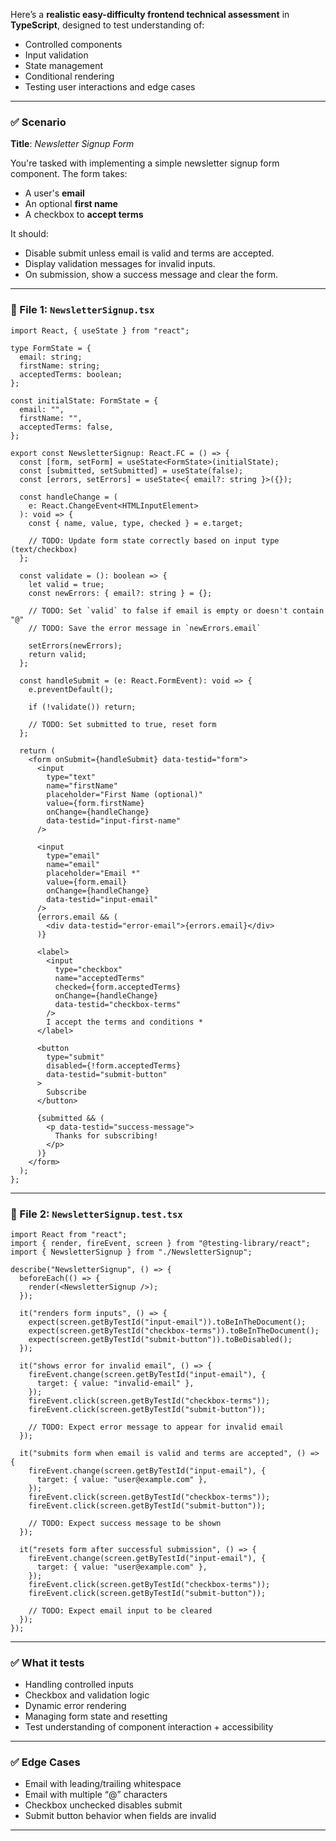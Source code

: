 Here’s a **realistic easy-difficulty frontend technical assessment** in **TypeScript**, designed to test understanding of:

* Controlled components
* Input validation
* State management
* Conditional rendering
* Testing user interactions and edge cases

---

### ✅ Scenario

**Title**: *Newsletter Signup Form*

You're tasked with implementing a simple newsletter signup form component. The form takes:

* A user's **email**
* An optional **first name**
* A checkbox to **accept terms**

It should:

* Disable submit unless email is valid and terms are accepted.
* Display validation messages for invalid inputs.
* On submission, show a success message and clear the form.

---

### 📁 File 1: `NewsletterSignup.tsx`

```tsx
import React, { useState } from "react";

type FormState = {
  email: string;
  firstName: string;
  acceptedTerms: boolean;
};

const initialState: FormState = {
  email: "",
  firstName: "",
  acceptedTerms: false,
};

export const NewsletterSignup: React.FC = () => {
  const [form, setForm] = useState<FormState>(initialState);
  const [submitted, setSubmitted] = useState(false);
  const [errors, setErrors] = useState<{ email?: string }>({});

  const handleChange = (
    e: React.ChangeEvent<HTMLInputElement>
  ): void => {
    const { name, value, type, checked } = e.target;

    // TODO: Update form state correctly based on input type (text/checkbox)
  };

  const validate = (): boolean => {
    let valid = true;
    const newErrors: { email?: string } = {};

    // TODO: Set `valid` to false if email is empty or doesn't contain "@"
    // TODO: Save the error message in `newErrors.email`

    setErrors(newErrors);
    return valid;
  };

  const handleSubmit = (e: React.FormEvent): void => {
    e.preventDefault();

    if (!validate()) return;

    // TODO: Set submitted to true, reset form
  };

  return (
    <form onSubmit={handleSubmit} data-testid="form">
      <input
        type="text"
        name="firstName"
        placeholder="First Name (optional)"
        value={form.firstName}
        onChange={handleChange}
        data-testid="input-first-name"
      />

      <input
        type="email"
        name="email"
        placeholder="Email *"
        value={form.email}
        onChange={handleChange}
        data-testid="input-email"
      />
      {errors.email && (
        <div data-testid="error-email">{errors.email}</div>
      )}

      <label>
        <input
          type="checkbox"
          name="acceptedTerms"
          checked={form.acceptedTerms}
          onChange={handleChange}
          data-testid="checkbox-terms"
        />
        I accept the terms and conditions *
      </label>

      <button
        type="submit"
        disabled={!form.acceptedTerms}
        data-testid="submit-button"
      >
        Subscribe
      </button>

      {submitted && (
        <p data-testid="success-message">
          Thanks for subscribing!
        </p>
      )}
    </form>
  );
};
```

---

### 📁 File 2: `NewsletterSignup.test.tsx`

```tsx
import React from "react";
import { render, fireEvent, screen } from "@testing-library/react";
import { NewsletterSignup } from "./NewsletterSignup";

describe("NewsletterSignup", () => {
  beforeEach(() => {
    render(<NewsletterSignup />);
  });

  it("renders form inputs", () => {
    expect(screen.getByTestId("input-email")).toBeInTheDocument();
    expect(screen.getByTestId("checkbox-terms")).toBeInTheDocument();
    expect(screen.getByTestId("submit-button")).toBeDisabled();
  });

  it("shows error for invalid email", () => {
    fireEvent.change(screen.getByTestId("input-email"), {
      target: { value: "invalid-email" },
    });
    fireEvent.click(screen.getByTestId("checkbox-terms"));
    fireEvent.click(screen.getByTestId("submit-button"));

    // TODO: Expect error message to appear for invalid email
  });

  it("submits form when email is valid and terms are accepted", () => {
    fireEvent.change(screen.getByTestId("input-email"), {
      target: { value: "user@example.com" },
    });
    fireEvent.click(screen.getByTestId("checkbox-terms"));
    fireEvent.click(screen.getByTestId("submit-button"));

    // TODO: Expect success message to be shown
  });

  it("resets form after successful submission", () => {
    fireEvent.change(screen.getByTestId("input-email"), {
      target: { value: "user@example.com" },
    });
    fireEvent.click(screen.getByTestId("checkbox-terms"));
    fireEvent.click(screen.getByTestId("submit-button"));

    // TODO: Expect email input to be cleared
  });
});
```

---

### ✅ What it tests

* Handling controlled inputs
* Checkbox and validation logic
* Dynamic error rendering
* Managing form state and resetting
* Test understanding of component interaction + accessibility

---

### ✅ Edge Cases

* Email with leading/trailing whitespace
* Email with multiple “@” characters
* Checkbox unchecked disables submit
* Submit button behavior when fields are invalid

---
